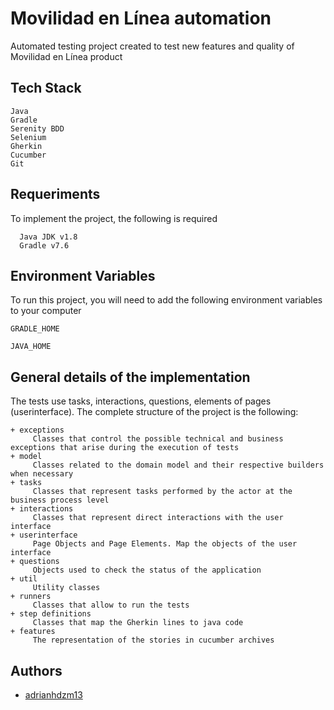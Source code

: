 
# Movilidad en Línea automation

Automated testing project created to test new features and quality of Movilidad en Línea product

## Tech Stack

```
Java
Gradle
Serenity BDD
Selenium
Gherkin
Cucumber
Git
```

## Requeriments

To implement the project, the following is required

```
  Java JDK v1.8
  Gradle v7.6
```

## Environment Variables

To run this project, you will need to add the following environment variables to your computer

`GRADLE_HOME`

`JAVA_HOME`

## General details of the implementation
The tests use tasks, interactions, questions, elements of pages (userinterface). The complete structure of the project is the following:

```
+ exceptions
     Classes that control the possible technical and business exceptions that arise during the execution of tests
+ model
     Classes related to the domain model and their respective builders when necessary
+ tasks
     Classes that represent tasks performed by the actor at the business process level
+ interactions
     Classes that represent direct interactions with the user interface
+ userinterface
     Page Objects and Page Elements. Map the objects of the user interface
+ questions
     Objects used to check the status of the application
+ util
     Utility classes
+ runners
     Classes that allow to run the tests
+ step definitions
     Classes that map the Gherkin lines to java code
+ features
     The representation of the stories in cucumber archives
```

## Authors

- [adrianhdzm13](https://github.com/adrianhdzm13)







    


